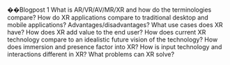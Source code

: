��B l o g p o s t   1   
What is AR/VR/AV/MR/XR and how do the terminologies compare?
How do XR applications compare to traditional desktop and mobile applications? Advantages/disadvantages?
What use cases does XR have?
How does XR add value to the end user?
How does current XR technology compare to an idealistic future vision of the technology?
How does immersion and presence factor into XR?
How is input technology and interactions different in XR?
What problems can XR solve?
